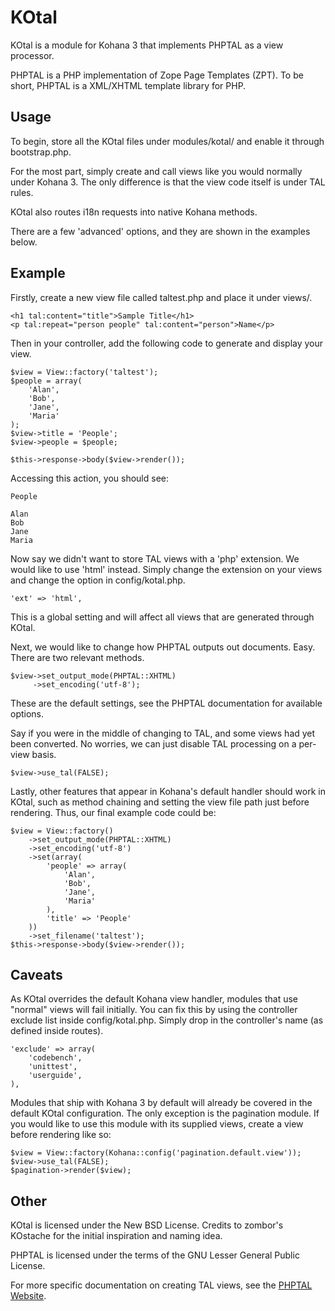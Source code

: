 KOtal
====

KOtal is a module for Kohana 3 that implements PHPTAL as a view processor.

PHPTAL is a PHP implementation of Zope Page Templates (ZPT). To be short, PHPTAL is a XML/XHTML template library for PHP.

Usage
----

To begin, store all the KOtal files under modules/kotal/ and enable it through bootstrap.php.

For the most part, simply create and call views like you would normally under Kohana 3. The only difference is that the view code itself is under TAL rules.

KOtal also routes i18n requests into native Kohana methods.

There are a few 'advanced' options, and they are shown in the examples below.

Example
----

Firstly, create a new view file called taltest.php and place it under views/.

	<h1 tal:content="title">Sample Title</h1>
	<p tal:repeat="person people" tal:content="person">Name</p>

Then in your controller, add the following code to generate and display your view.

	$view = View::factory('taltest');
	$people = array(
		'Alan',
		'Bob',
		'Jane',
		'Maria'
	);
	$view->title = 'People';
	$view->people = $people;

	$this->response->body($view->render());

Accessing this action, you should see:

	People

	Alan
	Bob
	Jane
	Maria

Now say we didn't want to store TAL views with a 'php' extension. We would like to use 'html' instead. Simply change the extension on your views and change the option in config/kotal.php.

	'ext' => 'html',

This is a global setting and will affect all views that are generated through KOtal.

Next, we would like to change how PHPTAL outputs out documents. Easy. There are two relevant methods.

	$view->set_output_mode(PHPTAL::XHTML)
	     ->set_encoding('utf-8');

These are the default settings, see the PHPTAL documentation for available options.

Say if you were in the middle of changing to TAL, and some views had yet been converted. No worries, we can just disable TAL processing on a per-view basis.

	$view->use_tal(FALSE);

Lastly, other features that appear in Kohana's default handler should work in KOtal, such as method chaining and setting the view file path just before rendering. Thus, our final example code could be:

	$view = View::factory()
		->set_output_mode(PHPTAL::XHTML)
		->set_encoding('utf-8')
		->set(array(
			'people' => array(
				'Alan',
				'Bob',
				'Jane',
				'Maria'
			),
			'title' => 'People'
		))
		->set_filename('taltest');
	$this->response->body($view->render());

Caveats
----

As KOtal overrides the default Kohana view handler, modules that use "normal" views will fail initially. You can fix this by using the controller exclude list inside config/kotal.php. Simply drop in the controller's name (as defined inside routes).

	'exclude' => array(
		'codebench',
		'unittest',
		'userguide',
	),

Modules that ship with Kohana 3 by default will already be covered in the default KOtal configuration. The only exception is the pagination module. If you would like to use this module with its supplied views, create a view before rendering like so:

	$view = View::factory(Kohana::config('pagination.default.view'));
	$view->use_tal(FALSE);
	$pagination->render($view);

Other
----

KOtal is licensed under the New BSD License. Credits to zombor's KOstache for the initial inspiration and naming idea.

PHPTAL is licensed under the terms of the GNU Lesser General Public License.

For more specific documentation on creating TAL views, see the [PHPTAL Website](http://phptal.org/).
